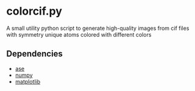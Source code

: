 # colorcif.py

A small utility python script to generate high-quality images from cif files
with symmetry unique atoms colored with different colors


## Dependencies


* [ase](https://wiki.fysik.dtu.dk/ase/)
* [numpy](http://www.numpy.org/)
* [matplotlib](http://matplotlib.org/)

